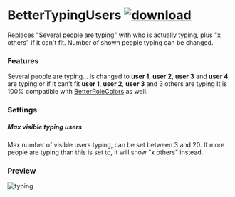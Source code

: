 # BetterTypingUsers [![download](https://i.imgur.com/OAHgjZu.png)](https://1lighty.github.io/BetterDiscordStuff/?plugin=BetterTypingUsers&dl=1 "BetterTypingUsers")
Replaces "Several people are typing" with who is actually typing, plus "x others" if it can't fit. Number of shown people typing can be changed.
### Features
Several people are typing...
is changed to
**user 1**, **user 2**, **user 3** and **user 4** are typing
or if it can't fit
**user 1**, **user 2**, **user 3** and 3 others are typing
It is 100% compatible with [BetterRoleColors](https://1lighty.github.io/BetterDiscordStuff/?plugin=BetterTypingUsers&dl=1 "BetterRoleColors") as well.
### Settings
##### Max visible typing users
Max number of visible users typing, can be set between 3 and 20. If more people are typing than this is set to, it will show "x others" instead.
### Preview
![typing](https://i.imgur.com/HcPkMOx.png)